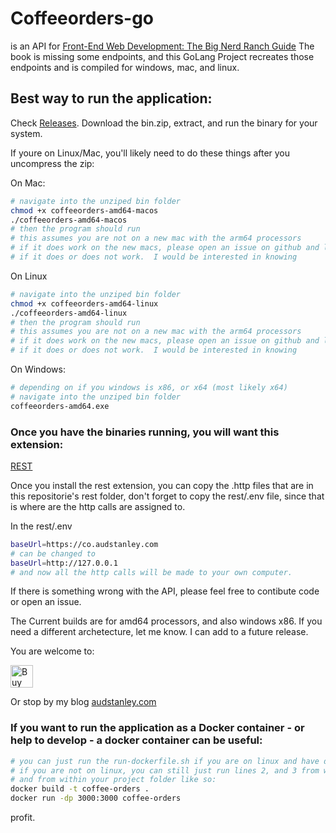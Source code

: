 # Coffeeorders-go

is an API for [Front-End Web Development: The Big Nerd Ranch Guide](https://www.bignerdranch.com/books/front-end-web-development-the-big-nerd-ranch-guide/)
The book is missing some endpoints, and this GoLang Project recreates those endpoints and is compiled for windows, mac, and linux.


## Best way to run the application:

Check [Releases](https://github.com/audstanley/coffeeorders-go/releases). Download the bin.zip, extract, and run the binary for your system.

If youre on Linux/Mac, you'll likely need to do these things after you uncompress the zip:


On Mac:

```bash
# navigate into the unziped bin folder
chmod +x coffeeorders-amd64-macos
./coffeeorders-amd64-macos
# then the program should run
# this assumes you are not on a new mac with the arm64 processors
# if it does work on the new macs, please open an issue on github and let me know
# if it does or does not work.  I would be interested in knowing
```

On Linux
```bash
# navigate into the unziped bin folder
chmod +x coffeeorders-amd64-linux
./coffeeorders-amd64-linux
# then the program should run
# this assumes you are not on a new mac with the arm64 processors
# if it does work on the new macs, please open an issue on github and let me know
# if it does or does not work.  I would be interested in knowing
```

On Windows:
```bash
# depending on if you windows is x86, or x64 (most likely x64)
# navigate into the unziped bin folder
coffeeorders-amd64.exe
```

### Once you have the binaries running, you will want this extension:

[REST](https://marketplace.visualstudio.com/items?itemName=humao.rest-client)

Once you install the rest extension, you can copy the .http files that are in this repositorie's rest folder,
don't forget to copy the rest/.env file, since that is where are the http calls are assigned to.

In the rest/.env
```bash
baseUrl=https://co.audstanley.com
# can be changed to
baseUrl=http://127.0.0.1
# and now all the http calls will be made to your own computer.
```


If there is something wrong with the API, please feel free to contibute code or open an issue.

The Current builds are for amd64 processors, and also windows x86.  If you need a different archetecture, let me know. I can add to a future release.


You are welcome to:

<a href='https://ko-fi.com/A687KA8' target='_blank'><img height='36' style='border:0px;height:36px;' src='https://az743702.vo.msecnd.net/cdn/kofi4.png?v=f' border='0' alt='Buy Me a Coffee at ko-fi.com' /></a>

Or stop by my blog [audstanley.com](https://www.audstanley.com)

### If you want to run the application as a Docker container - or help to develop - a docker container can be useful:

```bash
# you can just run the run-dockerfile.sh if you are on linux and have docker installed.
# if you are not on linux, you can still just run lines 2, and 3 from within that script,
# and from within your project folder like so:
docker build -t coffee-orders .
docker run -dp 3000:3000 coffee-orders
```

profit.